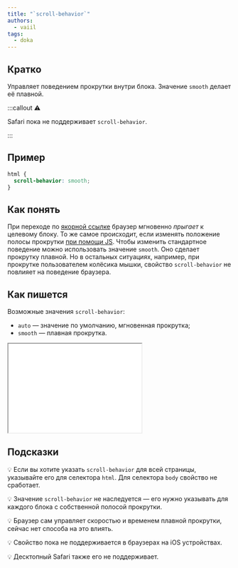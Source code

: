 ```yaml
---
title: "`scroll-behavior`"
authors:
  - vaiil
tags:
  - doka
---
```


## Кратко

Управляет поведением прокрутки внутри блока. Значение `smooth` делает её плавной.

:::callout ⚠️

Safari пока не поддерживает `scroll-behavior`.

:::

## Пример

```css
html {
  scroll-behavior: smooth;
}
```

## Как понять

При переходе по [якорной ссылке](/html/a/) браузер мгновенно _прыгает_ к целевому блоку. То же самое происходит, если изменять положение полосы прокрутки [при помощи JS](/js/element-scroll-scrollto/). Чтобы изменить стандартное поведение можно использовать значение `smooth`. Оно сделает прокрутку плавной. Но в остальных ситуациях, например, при прокрутке пользователем колёсика мышки, свойство `scroll-behavior` не повлияет на поведение браузера.

## Как пишется

Возможные значения `scroll-behavior`:

- `auto` — значение по умолчанию, мгновенная прокрутка;
- `smooth` — плавная прокрутка.

<iframe title="Варианты значений" src="demos/values/" height="200" sandbox></iframe>

## Подсказки

💡 Если вы хотите указать `scroll-behavior` для всей страницы, указывайте его для селектора `html`. Для селектора `body` свойство не сработает.

💡 Значение `scroll-behavior` не наследуется — его нужно указывать для каждого блока с собственной полосой прокрутки.

💡 Браузер сам управляет скоростью и временем плавной прокрутки, сейчас нет способа на это влиять.

💡 Свойство пока не поддерживается в браузерах на iOS устройствах.

💡 Десктопный Safari также его не поддерживает.
